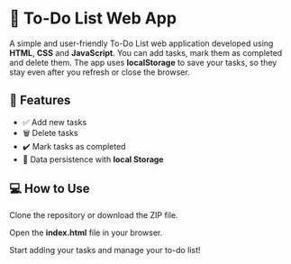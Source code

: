 # 📝 To-Do List Web App
A simple and user-friendly To-Do List web application developed using **HTML**, **CSS** and **JavaScript**.
You can add tasks, mark them as completed and delete them. The app uses **localStorage** to save your tasks, so they stay even after you refresh or close the browser.

## 🚀 Features
- ✅ Add new tasks
- 🗑️ Delete tasks
- ✔️ Mark tasks as completed
- 💾 Data persistence with **local Storage**

## 💻 How to Use
Clone the repository or download the ZIP file.

Open the **index.html** file in your browser.

Start adding your tasks and manage your to-do list!
